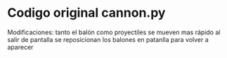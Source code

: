# Codigo original cannon.py
Modificaciones:
tanto el balón como proyectiles se mueven mas rápido
al salir de pantalla se reposicionan los balones en patanlla para volver a aparecer
